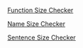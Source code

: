 <a href="https://sohrabsaran.github.io/softwareSkillsDemos/codeQuality/functionSizeChecker.html">Function Size Checker</a>

<a href="https://sohrabsaran.github.io/softwareSkillsDemos/codeQuality/nameSizeChecker.html">Name Size Checker</a>

<a href="https://sohrabsaran.github.io/softwareSkillsDemos/codeQuality/sentenceSizeChecker.html">Sentence Size Checker</a>
